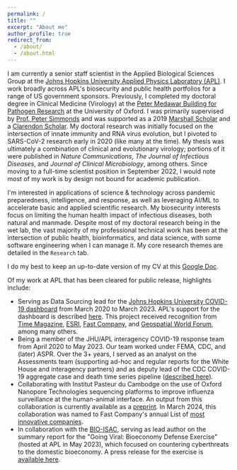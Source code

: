 ```yaml
---
permalink: /
title: ""
excerpt: "About me"
author_profile: true
redirect_from: 
  - /about/
  - /about.html
---
```

I am currently a senior staff scientist in the Applied Biological Sciences Group at the [Johns Hopkins University Applied Physics Laboratory (APL)](https://www.jhuapl.edu/). I work broadly across APL's biosecurity and public health portfolios for a range of US government sponsors. Previously, I completed my doctoral degree in Clinical Medicine (Virology) at the [Peter Medawar Building for Pathogen Research](https://www.medawar.ox.ac.uk/) at the University of Oxford. I was primarily supervised by [Prof. Peter Simmonds](https://www.ndm.ox.ac.uk/team/peter-simmonds) and was supported as a 2019 [Marshall Scholar](https://www.marshallscholarship.org/) and a [Clarendon Scholar](https://www.ox.ac.uk/clarendon). My doctoral research was initially focused on the intersection of innate immunity and RNA virus evolution, but I pivoted to SARS-CoV-2 research early in 2020 (like many at the time). My thesis was ultimately a combination of clinical and evolutionary virology; portions of it were published in *Nature Communications*, *The Journal of Infectious Diseases*, and *Journal of Clinical Microbiology*, among others. Since moving to a full-time scientist position in September 2022, I would note most of my work is by design not bound for academic publication. 

I'm interested in applications of science & technology across pandemic preparedness, intelligence, and response, as well as leveraging AI/ML to accelerate basic and applied scientific research. My biosecurity interests focus on limiting the human health impact of infectious diseases, both natural and manmade. Despite most of my doctoral research being in the wet lab, the vast majority of my professional technical work has been at the intersection of public health, bioinformatics, and data science, with some software engineering when I can manage it. My core research themes are detailed in the `Research` tab.

I do my best to keep an up-to-date version of my CV at this [Google Doc](https://docs.google.com/document/d/14zFY53qY12RSzV59j3lq-MMa50BVqwbo0C5TAP9fCyk/edit).

Of my work at APL that has been cleared for public release, highlights include:

* Serving as Data Sourcing lead for the [Johns Hopkins University COVID-19 dashboard](https://coronavirus.jhu.edu/map.html) from March 2020 to March 2023. APL's support for the dashboard is described [here](https://www.jhuapl.edu/news/news-releases/210426-JHU-COVID-dashboard-oral-history). This project received recognition from [Time Magazine](https://time.com/collection/best-inventions-2020/5911434/johns-hopkins-coronavirus-resource-center/), [ESRI](https://engineering.jhu.edu/case/news/center-for-systems-science-and-engineering-receives-making-a-difference-award-from-esri/), [Fast Company](https://www.fastcompany.com/90659001/best-workplaces-innovators-2021-innovation-team-of-the-year), and [Geospatial World Forum](https://www.geospatialworld.net/news/winners-of-geospatial-world-excellence-and-innovation-awards-announced-at-geospatial-world-forum-2022/), among many others.
* Being a member of the JHU/APL interagency COVID-19 response team from April 2020 to May 2023. Our team worked under FEMA, CDC, and (later) ASPR. Over the 3+ years, I served as an analyst on the Assessments team (supporting ad-hoc and regular reports for the White House and interagency partners) and as deputy lead of the CDC COVID-19 aggregate case and death time series pipeline ([described here](https://www.ncbi.nlm.nih.gov/pmc/articles/PMC10040484/])).
* Collaborating with Institut Pasteur du Cambodge on the use of Oxford Nanopore Technologies sequencing platforms to improve influenza surveillance at the human-animal interface. An output from this collaboration is currently available as a [preprint](https://www.biorxiv.org/content/10.1101/2023.09.30.560331v1). In March 2024, this collaboration was named to Fast Company's annual List of [most innovative companies](https://www.fastcompany.com/91040542/rapid-response-johns-hopkins-university-applied-physics-laboratory-most-innovative-companies-2024).
* In collaboration with the [BIO-ISAC](https://www.isac.bio/), serving as lead author on the summary report for the "Going Viral: Bioeconomy Defense Exercise" (hosted at APL in May 2023), which focused on countering cyberthreats to the domestic bioeconomy. A press release for the exercise is [available here](https://www.jhuapl.edu/news/news-releases/231121-apl-hosts-bioeconomy-tabletop-exercise).